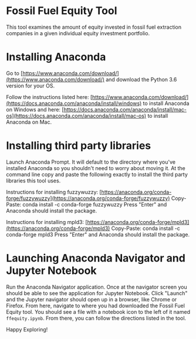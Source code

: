 # Fossil Fuel Equity Tool
This tool examines the amount of equity invested in fossil fuel extraction companies in a given individual equity investment portfolio.

# Installing Anaconda
Go to [https://www.anaconda.com/download/](https://www.anaconda.com/download/) and download the Python 3.6 version for your OS.

Follow the instructions listed here: [https://www.anaconda.com/download/](https://docs.anaconda.com/anaconda/install/windows) to install Anaconda on Windows and here: [https://docs.anaconda.com/anaconda/install/mac-os](https://docs.anaconda.com/anaconda/install/mac-os) to install Anaconda on Mac.

# Installing third party libraries
Launch Anaconda Prompt. It will default to the directory where you've installed Anaconda so you shouldn't need to worry about moving it. At the command line copy and paste the following exactly to install the third party libraries this tool uses.

Instructions for installing fuzzywuzzy: [https://anaconda.org/conda-forge/fuzzywuzzy](https://anaconda.org/conda-forge/fuzzywuzzy)
Copy-Paste: conda install -c conda-forge fuzzywuzzy
Press "Enter" and Anaconda should install the package.

Instructions for installing mpld3: [https://anaconda.org/conda-forge/mpld3](https://anaconda.org/conda-forge/mpld3)
Copy-Paste: conda install -c conda-forge mpld3
Press "Enter" and Anaconda should install the package.

# Launching Anaconda Navigator and Jupyter Notebook
Run the Anaconda Navigator application. Once at the navigator screen you should be able to see the application for Jupyter Notebook. Click "Launch" and the Jupyter navigator should open up in a browser, like Chrome or Firefox. From here, navigate to where you had downloaded the Fossil Fuel Equity tool. You should see a file with a notebook icon to the left of it named `ffequity.ipynb`. From there, you can follow the directions listed in the tool.

Happy Exploring!

